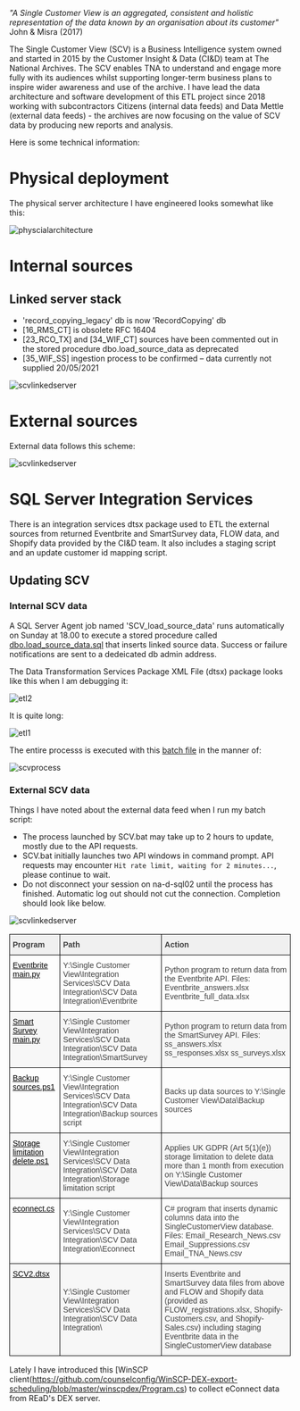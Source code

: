 
_"A Single Customer View is an aggregated, consistent and holistic representation of the data known by an organisation about its customer"_ John & Misra (2017)

The Single Customer View (SCV) is a Business Intelligence system owned and started in 2015 by the Customer Insight & Data (CI&D) team at The National Archives. The SCV enables TNA to understand and engage more fully with its audiences whilst supporting longer-term business plans to inspire wider awareness and use of the archive. I have lead the data architecture and software development of this ETL project since 2018 working with subcontractors Citizens (internal data feeds) and Data Mettle (external data feeds) - the archives are now focusing on the value of SCV data by producing new reports and analysis.

Here is some technical information:

# Physical deployment 

The physical server architecture I have engineered looks somewhat like this:

<img src="/assets/images/scvarchitecture.svg" alt="physcialarchitecture">


# Internal sources

## Linked server stack

- 'record_copying_legacy' db is now 'RecordCopying' db
- [16_RMS_CT] is obsolete RFC 16404
- [23_RCO_TX] and [34_WIF_CT] sources have been commented out in the stored procedure dbo.load_source_data as deprecated
- [35_WIF_SS] ingestion process to be confirmed – data currently not supplied 20/05/2021

<img src="/assets/images/linkedserverstak.svg" alt="scvlinkedserver">


# External sources

External data follows this scheme:


<img src="/assets/images/importmethods.png" alt="scvlinkedserver">



# SQL Server Integration Services

There is an integration services dtsx package used to ETL the external sources from returned Eventbrite and SmartSurvey data, FLOW data, and Shopify data provided by the CI&D team. It also includes a staging script and an update customer id mapping script. 


## Updating SCV
### Internal SCV data

A SQL Server Agent job named 'SCV_load_source_data' runs automatically on Sunday at 18.00 to execute a stored procedure called [dbo.load_source_data.sql](https://github.com/counselconfig/SCV_internal_sources/blob/main/load_source_data.sql) that inserts linked source data. Success or failure notifications are sent to a dedeicated db admin address.

The Data Transformation Services Package XML File (dtsx) package looks like this when I am debugging it:

<img src="/assets/images/etl2.png" alt="etl2">

It is quite long:


<img src="/assets/images/etl.png" alt="etl1">


The entire processs is executed with this [batch file](https://github.com/counselconfig/scv-batch-process/blob/main/SCV.bat) in the manner of:

<img src="/assets/images/SCVprocess.png"  alt="scvprocess">



### External SCV data

Things I have noted about the external data feed when I run my batch script: 

- The process launched by SCV.bat may take up to 2 hours to update, mostly due to the API requests.
- SCV.bat initially launches two API windows in command prompt.  API requests may encounter ```Hit rate limit, waiting for 2 minutes...```, please continue to wait.
- Do not disconnect your session on na-d-sql02 until the process has finished. Automatic log out should not cut the connection. Completion should look like below. 

<img src="/assets/images/cli.png" alt="scvlinkedserver">


<style type="text/css">
.tg  {border-collapse:collapse;border-spacing:0;}
.tg td{border-color:black;border-style:solid;border-width:1px;font-family:Arial, sans-serif;font-size:14px;
  overflow:hidden;padding:10px 5px;word-break:normal;}
.tg th{border-color:black;border-style:solid;border-width:1px;font-family:Arial, sans-serif;font-size:14px;
  font-weight:normal;overflow:hidden;padding:10px 5px;word-break:normal;}
.tg .tg-ssie{color:#3F3F3F;text-align:left;vertical-align:middle}
.tg .tg-h718{background-color:#F7F7F7;color:#3F3F3F;text-align:left;vertical-align:middle}
.tg .tg-l8p4{background-color:#F0F0F0;color:#3F3F3F;font-weight:bold;text-align:left;vertical-align:middle}
.tg .tg-2eb4{color:#3F3F3F;text-align:left;text-decoration:underline;vertical-align:top}
.tg .tg-dhxe{background-color:#F7F7F7;color:#3F3F3F;text-align:left;text-decoration:underline;vertical-align:top}
</style>
<table class="tg">
<thead>
  <tr>
    <th class="tg-l8p4"><span style="color:inherit;background-color:#F0F0F0">Program</span></th>
    <th class="tg-l8p4"><span style="color:inherit;background-color:#F0F0F0">Path</span></th>
    <th class="tg-l8p4"><span style="color:inherit;background-color:#F0F0F0">Action</span></th>
  </tr>
</thead>
<tbody>
  <tr>
    <td class="tg-2eb4"><a href="https://github.com/counselconfig/Eventbrite-API-client/blob/main/main.py"><span style="text-decoration:underline;color:#000;background-color:inherit">Eventbrite main.py</span></a></td>
    <td class="tg-ssie"><span style="color:inherit;background-color:inherit">Y:\Single Customer View\Integration Services\SCV Data Integration\SCV Data Integration\Eventbrite</span></td>
    <td class="tg-ssie"><span style="color:inherit;background-color:inherit">Python program to return data from the Eventbrite API. Files: Eventbrite_answers.xlsx Eventbrite_full_data.xlsx</span></td>
  </tr>
  <tr>
    <td class="tg-dhxe"><a href="https://github.com/counselconfig/SmartSurvey-API-client/blob/main/main.py"><span style="text-decoration:underline;color:#000;background-color:inherit">Smart Survey main.py</span></a></td>
    <td class="tg-h718"><span style="color:inherit;background-color:inherit">Y:\Single Customer View\Integration Services\SCV Data Integration\SCV Data Integration\SmartSurvey</span></td>
    <td class="tg-h718"><span style="color:inherit;background-color:inherit">Python program to return data from the SmartSurvey API. Files: ss_answers.xlsx ss_responses.xlsx ss_surveys.xlsx</span></td>
  </tr>
  <tr>
    <td class="tg-2eb4"><a href="https://github.com/counselconfig/scv-backup-sources/blob/main/Backup%20sources.ps1"><span style="text-decoration:underline;color:#000;background-color:inherit">Backup sources.ps1</span></a></td>
    <td class="tg-ssie"><span style="color:inherit;background-color:inherit">Y:\Single Customer View\Integration Services\SCV Data Integration\SCV Data Integration\Backup sources script</span></td>
    <td class="tg-ssie"><span style="color:inherit;background-color:inherit">Backs up data sources to Y:\Single Customer View\Data\Backup sources</span></td>
  </tr>
  <tr>
    <td class="tg-dhxe"><a href="https://github.com/counselconfig/storage-limitation/blob/main/Storage%20limitation%20delete.ps1"><span style="text-decoration:underline;color:#000;background-color:inherit">Storage limitation delete.ps1</span></a></td>
    <td class="tg-h718"><span style="color:inherit;background-color:inherit">Y:\Single Customer View\Integration Services\SCV Data Integration\SCV Data Integration\Storage limitation script</span></td>
    <td class="tg-h718"><span style="color:inherit;background-color:inherit">Applies UK GDPR (Art 5(1)(e)) storage limitation to delete data more than 1 month from execution on Y:\Single Customer View\Data\Backup sources</span></td>
  </tr>
  <tr>
    <td class="tg-2eb4"><a href="https://github.com/counselconfig/econnect/blob/main/econnect/Econnect.cs"><span style="text-decoration:underline;color:#000;background-color:inherit">econnect.cs</span></a></td>
    <td class="tg-ssie"><span style="color:inherit;background-color:inherit">Y:\Single Customer View\Integration Services\SCV Data Integration\SCV Data Integration\Econnect</span></td>
    <td class="tg-ssie"><span style="color:inherit;background-color:inherit">C# program that inserts dynamic columns data into the SingleCustomerView database. Files: Email_Research_News.csv Email_Suppressions.csv Email_TNA_News.csv</span></td>
  </tr>
  <tr>
    <td class="tg-dhxe"><span style="text-decoration:underline;color:#000;background-color:inherit">SCV2.dtsx</span></a></td>
    <td class="tg-h718"><span style="color:inherit;background-color:inherit">Y:\Single Customer View\Integration Services\SCV Data Integration\SCV Data Integration\</span></td>
    <td class="tg-h718"><span style="color:inherit;background-color:inherit">Inserts Eventbrite and SmartSurvey data files from above and FLOW and Shopify data (provided as FLOW_registrations.xlsx, Shopify-Customers.csv, and Shopify-Sales.csv) including staging Eventbrite data in the SingleCustomerView database</span></td>
  </tr>
</tbody>
</table>

Lately I have introduced this [WinSCP client(https://github.com/counselconfig/WinSCP-DEX-export-scheduling/blob/master/winscpdex/Program.cs) to collect eConnect data from REaD's DEX server. 


